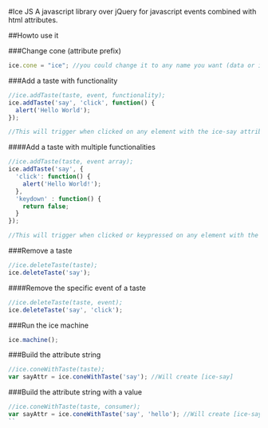 #Ice JS
A javascript library over jQuery for javascript events combined with html attributes.

##Howto use it

###Change cone (attribute prefix)
```js
ice.cone = "ice"; //you could change it to any name you want (data or ice preffered.)
```

###Add a taste with functionality
```js
//ice.addTaste(taste, event, functionality);
ice.addTaste('say', 'click', function() {
  alert('Hello World');
});

//This will trigger when clicked on any element with the ice-say attribute.
```

####Add a taste with multiple functionalities
```js
//ice.addTaste(taste, event array);
ice.addTaste('say', {
  'click': function() {
    alert('Hello World!');
  },
  'keydown' : function() {
    return false;
  }
});

//This will trigger when clicked or keypressed on any element with the ice-say attribute.
```

###Remove a taste
```js
//ice.deleteTaste(taste);
ice.deleteTaste('say');
```

####Remove the specific event of a taste
```js
//ice.deleteTaste(taste, event);
ice.deleteTaste('say', 'click');
```

###Run the ice machine
```js
ice.machine();
```

###Build the attribute string
```js
//ice.coneWithTaste(taste);
var sayAttr = ice.coneWithTaste('say'); //Will create [ice-say]
```

###Build the attribute string with a value
```js
//ice.coneWithTaste(taste, consumer);
var sayAttr = ice.coneWithTaste('say', 'hello'); //Will create [ice-say="hello"]
``
